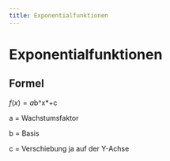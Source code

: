 ```yaml
---
title: Exponentialfunktionen
---
```

# Exponentialfunktionen

## Formel

*f*(*x*) = *a*b^x*+c

a = Wachstumsfaktor

b = Basis

c = Verschiebung ja auf der Y-Achse